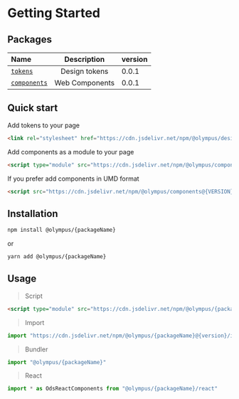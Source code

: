 # Getting Started

## Packages

| Name       |           Description             | version |
| :---------- | :--------------------------------------------------------------------: | :--------
| [`tokens`](../tokens/)  |  Design tokens   | 0.0.1
| [`components`](../components/)  |  Web Components   |  0.0.1

## Quick start

Add tokens to your page

```html
<link rel="stylesheet" href="https://cdn.jsdelivr.net/npm/@olympus/design-tokens@{VERSION}/index.css">
```
Add components as a module to your page

```html
<script type="module" src="https://cdn.jsdelivr.net/npm/@olympus/components@{VERSION}/index.js"></script>
```

If you prefer add components in UMD format

```html
<script src="https://cdn.jsdelivr.net/npm/@olympus/components@{VERSION}/umd/index.min.js"></script>
```

## Installation

```bash
npm install @olympus/{packageName}
```

or

```bash
yarn add @olympus/{packageName}
```

## Usage

> Script
```html
<script type="module" src="https://cdn.jsdelivr.net/npm/@olympus/{packageName}@{version}/index.js"></script>
```
> Import
```js
import "https://cdn.jsdelivr.net/npm/@olympus/{packageName}@{version}/index.js"
```
> Bundler
```js
import "@olympus/{packageName}"
```

> React
```jsx
import * as OdsReactComponents from "@olympus/{packageName}/react"
```


